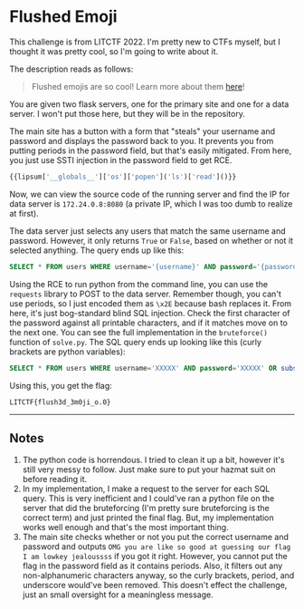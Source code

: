 # Flushed Emoji

This challenge is from LITCTF 2022. I'm pretty new to CTFs myself, but I thought it was pretty cool, so I'm going to write about it.

The description reads as follows:
> Flushed emojis are so cool! Learn more about them [here](http://litctf.live:31781/)!

You are given two flask servers, one for the primary site and one for a data server. I won't put those here, but they will be in the repository.

The main site has a button with a form that "steals" your username and password and displays the password back to you. It prevents you from putting periods in the password field, but that's easily mitigated. From here, you just use SSTI injection in the password field to get RCE.

```python
{{lipsum['__globals__']['os']['popen']('ls')['read']()}}
```

Now, we can view the source code of the running server and find the IP for data server is `172.24.0.8:8080` (a private IP, which I was too dumb to realize at first).

The data server just selects any users that match the same username and password. However, it only returns `True` or `False`, based on whether or not it selected anything. The query ends up like this:

```SQL
SELECT * FROM users WHERE username='{username}' AND password='{password}'
```

Using the RCE to run python from the command line, you can use the `requests` library to POST to the data server. Remember though, you can't use periods, so I just encoded them as `\x2E` because bash replaces it. From here, it's just bog-standard blind SQL injection. Check the first character of the password against all printable characters, and if it matches move on to the next one. You can see the full implementation in the `bruteforce()` function of `solve.py`. The SQL query ends up looking like this (curly brackets are python variables):

```SQL
SELECT * FROM users WHERE username='XXXXX' AND password='XXXXX' OR substr(password, {str(index)}, 1)='{char}'/*'
```

Using this, you get the flag:

```
LITCTF{flush3d_3m0ji_o.0}
```

---------------------------------------

## Notes

1. The python code is horrendous. I tried to clean it up a bit, however it's still very messy to follow. Just make sure to put your hazmat suit on before reading it.
2. In my implementation, I make a request to the server for each SQL query. This is very inefficient and I could've ran a python file on the server that did the bruteforcing (I'm pretty sure bruteforcing is the correct term) and just printed the final flag. But, my implementation works well enough and that's the most important thing.
3. The main site checks whether or not you put the correct username and password and outputs  `OMG you are like so good at guessing our flag I am lowkey jealoussss` if you got it right. However, you cannot put the flag in the password field as it contains periods. Also, it filters out any non-alphanumeric characters anyway, so the curly brackets, period, and underscore would've been removed. This doesn't effect the challenge, just an small oversight for a meaningless message.